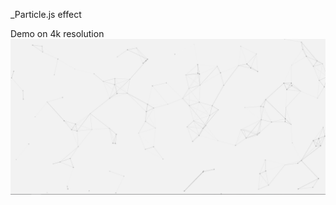 _Particle.js effect


Demo on 4k resolution
![4k](https://raw.githubusercontent.com/PrayingDMantis/Particles.js-effect/master/demo/asset/imgs/4k-particle-effect.png)
